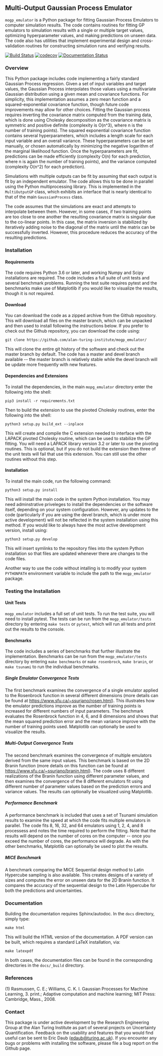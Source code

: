## Multi-Output Gaussian Process Emulator

`mogp_emulator` is a Python package for fitting Gaussian Process Emulators to computer simulation results.
The code contains routines for fitting GP emulators to simulation results with a single or multiple target
values, optimizing hyperparameter values, and making predictions on unseen data. The code also has utilities
that implement experimental design and cross-validation routines for constructing simulation runs and
verifying results.

[![Build Status](https://travis-ci.com/alan-turing-institute/mogp_emulator.svg?branch=master)](https://travis-ci.com/alan-turing-institute/mogp_emulator)
[![codecov](https://codecov.io/gh/alan-turing-institute/mogp_emulator/branch/master/graph/badge.svg)](https://codecov.io/gh/alan-turing-institute/mogp_emulator)
[![Documentation Status](https://readthedocs.org/projects/mogp-emulator/badge/?version=latest)](https://mogp-emulator.readthedocs.io/en/latest/?badge=latest)

### Overview

This Python package includes code implementing a fairly standard Gaussian Process regression. Given a set
of input variables and target values, the Gaussian Process interpolates those values using a multivariate
Gaussian distribution using a given mean and covariance functions. For simplicity, this implementation
assumes a zero mean function and a squared-exponential covariance function, though future code improvements
may allow for other choices. Fitting the Gaussian process requires inverting the covariance matrix computed
from the training data, which is done using Cholesky decomposition as the covariance matrix is symmetric
and positive definite (complexity is O(n^3), where n is the number of training points). The squared
exponential covariance function contains several hyperparameters, which includes a length scale for each
input variable and an overall variance. These hyperparameters can be set manually, or chosen automatically
by minimizing the negative logarithm of the marginal likelihood function. Once the hyperparameters are fit,
predictions can be made efficiently (complexity O(n) for each prediction, where n is again the number of
training points), and the variance computed (complexity O(n^2) for each prediction).

Simulations with multiple outputs can be fit by assuming that each output is fit by an independent emulator.
The code allows this to be done in parallel using the Python multiprocessing library. This is implemented
in the `MultiOutputGP` class, which exhibits an interface that is nearly identical to that of the main
`GaussianProcess` class.

The code assumes that the simulations are exact and attempts to interpolate between them. However, in some
cases, if two training points are too close to one another the resulting covariance matrix is singular due
to the co-linear points. In this case, the matrix inversion is stabilized by iteratively adding noise to
the diagonal of the matrix until the matrix can be successfully inverted. However, this procedure reduces 
the accuracy of the resulting predictions.

### Installation

#### Requirements

The code requires Python 3.6 or later, and working Numpy and Scipy installations are required. The code
includes a full suite of unit tests and several benchmark problems. Running the test suite requires pytest
and the benchmarks make use of Matplotlib if you would like to visualize the results, though it is
not required.

#### Download

You can download the code as a zipped archive from the Github repository. This will download all files
on the master branch, which can be unpacked and then used to install following the instructions
below. If you prefer to check out the Github repository, you can download the code using:

	git clone https://github.com/alan-turing-institute/mogp_emulator/
	
This will clone the entire git history of the software and check out the master branch by default. The
code has a master and devel branch available -- the master branch is relatively stable while the devel
branch will be update more frequently with new features.

#### Dependencies and Extensions

To install the dependencies, in the main `mopg_emulator` directory enter the following into the shell:

	pip3 install -r requirements.txt
	
Then to build the extension to use the pivoted Cholesky routines, enter the following into the shell:

    python3 setup.py build_ext --inplace
    
This will create and compile the C extension needed to interface with the LAPACK pivoted Cholesky routine,
which can be used to stabilize the GP fitting. You will need a LAPACK library version 3.2 or later to
use the pivoting routines. This is optional, but if you do not build the extension then three of the
unit tests will fail that use this extension. You can still use the other routines without this step.

#### Installation

To install the main code, run the following command:

	python3 setup.py install
	
This will install the main code in the system Python installation. You may need adminstrative priveleges
to install the dependencies or the software itself, depending on your system configuration. However, any
updates to the code (particularly if you are using the devel branch, which is under more active
development) will not be reflected in the system installation using this method. If you would like to
always have the most active development version, install using:

	python3 setup.py develop
	
This will insert symlinks to the repository files into the system Python installation so that files
are updated whenever there are changes to the code files.

Another way to use the code without intalling is to modify your system `PYTHONPATH` environment variable
to include the path to the `mogp_emulator` package.

### Testing the Installation

#### Unit Tests

`mogp_emulator` includes a full set of unit tests. To run the test suite, you will need to install pytest.
The tests can be run from the `mogp_emulator/tests` directory by entering `make tests` or `pytest`, which
will run all tests and print out the results to the console.

#### Benchmarks

The code includes a series of benchmarks that further illustrate the implementation. Benchmarks can be
run from the `mogp_emulator/tests` directory by entering `make benchmarks` or `make rosenbrock`,
`make branin`, or `make tsunami` to run the individual benchmarks.

##### Single Emulator Convergence Tests

The first benchmark examines the convergence of a single emulator applied to the Rosenbrock function in
several different dimensions (more details can be found at https://www.sfu.ca/~ssurjano/rosen.html).
This illustrates how the emulator predictions improve as the number of training points is increased
for different numbers of input parameters. The benchmark evaluates the Rosenbrock function in 4, 6, and
8 dimensions and shows that the mean squared prediction error and the mean variance improve with the
number of training points used. Matplotlib can optionally be used to visualize the results.

##### Multi-Output Convergence Tests

The second benchmark examines the convergence of multiple emulators derived from the same input values.
This benchmark is based on the 2D Branin function (more details on this function can be found at
https://www.sfu.ca/~ssurjano/branin.html). The code uses 8 different realizations of the Branin
function using different parameter values, and then examines the convergence of the 8 different
emulators fit using different number of parameter values based on the prediction errors and
variance values. The results can optionally be visualized using Matplotlib.

##### Performance Benchmark

A performance benchmark is included that uses a set of Tsunami simulation results to examine the
speed at which the code fits multiple emulators in parallel. The code fits 8, 16, 32, and 64 emulators
using 1, 2, 4, and 8 processess and notes the time required to perform the fitting. Note that the results
will depend on the number of cores on the computer -- once you exceed the number of cores, the performance
will degrade. As with the other benchmarks, Matplotlib can optionally be used to plot the results.

##### MICE Benchmark

A benchmark comparing the MICE Sequential design method to Latin Hypercube sampling is also available.
This creates designs of a variety of sizes and computes the error on unseen data for the 2D Branin
function. It compares the accuracy of the sequential design to the Latin Hypercube for both the
predictions and uncertainties.

### Documentation

Building the documentation requires Sphinx/autodoc. In the `docs` directory, simply type:

	make html
	
This will build the HTML version of the documentation. A PDF version can be built, which requires a standard LaTeX installation, via:

	make latexpdf
	
In both cases, the documentation files can be found in the corresponding directories in the `docs/_build`
directory.

### References

(1) Rasmussen, C. E.; Williams, C. K. I. Gaussian Processes for Machine Learning, 3. print.; Adaptive computation and machine learning; MIT Press: Cambridge, Mass., 2008.

### Contact

This package is under active development by the Research Engineering Group at the Alan Turing Institute as part of
several projects on Uncertainty Quantification. Feedback on the usability and features that you would find useful
can be sent to Eric Daub (edaub@turing.ac.uk). If you encounter any bugs or problems with installing the software,
please file a bug report on the Github page.
